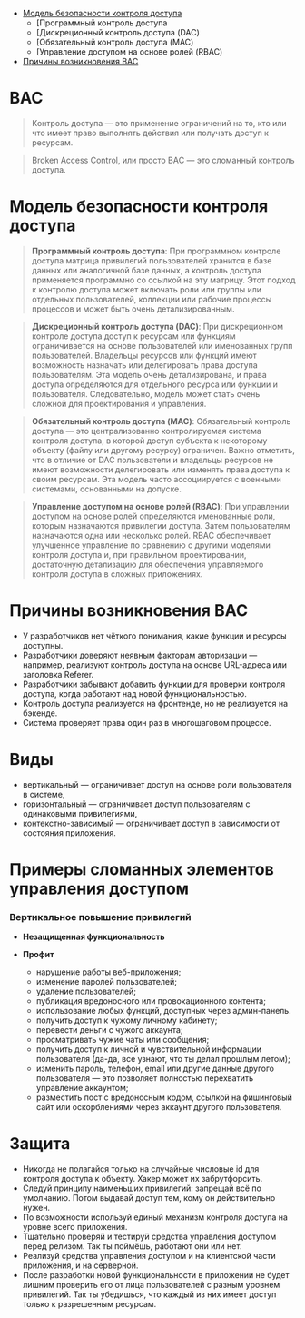 * [Модель безопасности контроля доступа](#Модель-безопасности-контроля-доступа)
  * [Программный контроль доступа
  * [Дискреционный контроль доступа (DAC)
  * [Обязательный контроль доступа (MAC)
  * [Управление доступом на основе ролей (RBAC)
* [Причины возникновения BAC](#Причины-возникновения-BAC)

# **BAC**

> Контроль доступа — это применение ограничений на то, кто или что имеет право выполнять действия или получать доступ к ресурсам.

> Broken Access Control, или просто BAС — это сломанный контроль доступа.

# **Модель безопасности контроля доступа**

> **Программный контроль доступа**:
> При программном контроле доступа матрица привилегий пользователей хранится в базе данных или аналогичной базе данных, а контроль доступа применяется программно со ссылкой на эту матрицу. Этот подход к контролю доступа может включать роли или группы или отдельных пользователей, коллекции или рабочие процессы процессов и может быть очень детализированным.

> **Дискреционный контроль доступа (DAC)**: 
> При дискреционном контроле доступа доступ к ресурсам или функциям ограничивается на основе пользователей или именованных групп пользователей. Владельцы ресурсов или функций имеют возможность назначать или делегировать права доступа пользователям. Эта модель очень детализирована, и права доступа определяются для отдельного ресурса или функции и пользователя. Следовательно, модель может стать очень сложной для проектирования и управления.

> **Обязательный контроль доступа (MAC)**: 
> Обязательный контроль доступа — это централизованно контролируемая система контроля доступа, в которой доступ субъекта к некоторому объекту (файлу или другому ресурсу) ограничен. Важно отметить, что в отличие от DAC пользователи и владельцы ресурсов не имеют возможности делегировать или изменять права доступа к своим ресурсам. Эта модель часто ассоциируется с военными системами, основанными на допуске.

> **Управление доступом на основе ролей (RBAC)**: 
> При управлении доступом на основе ролей определяются именованные роли, которым назначаются привилегии доступа. Затем пользователям назначаются одна или несколько ролей. RBAC обеспечивает улучшенное управление по сравнению с другими моделями контроля доступа и, при правильном проектировании, достаточную детализацию для обеспечения управляемого контроля доступа в сложных приложениях.

# Причины возникновения BAC
  * У разработчиков нет чёткого понимания, какие функции и ресурсы доступны.
  * Разработчики доверяют неявным факторам авторизации — например, реализуют контроль доступа на основе URL-адреса или заголовка Referer.
  * Разработчики забывают добавить функции для проверки контроля доступа, когда работают над новой функциональностью.
  * Контроль доступа реализуется на фронтенде, но не реализуется на бэкенде.
  * Система проверяет права один раз в многошаговом процессе.
    
 # Виды
   * вертикальный — ограничивает доступ на основе роли пользователя в системе,
   * горизонтальный — ограничивает доступ пользователям с одинаковыми привилегиями,
   * контекстно-зависимый — ограничивает доступ в зависимости от состояния приложения.

# Примеры сломанных элементов управления доступом

### Вертикальное повышение привилегий

* **Незащищенная функциональность**






* **Профит**
  
   * нарушение работы веб-приложения;
   * изменение паролей пользователей;
   * удаление пользователей;
   * публикация вредоносного или провокационного контента;
   * использование любых функций, доступных через админ-панель.
   * получить доступ к чужому личному кабинету;
   * перевести деньги с чужого аккаунта;
   * просматривать чужие чаты или сообщения;
   * получить доступ к личной и чувствительной информации пользователя (да-да, все узнают, что ты делал прошлым летом);
   * изменить пароль, телефон, email или другие данные другого пользователя — это позволяет полностью перехватить управление аккаунтом;
   * разместить пост с вредоносным кодом, ссылкой на фишинговый сайт или оскорблениями через аккаунт другого пользователя.

# **Защита**

   * Никогда не полагайся только на случайные числовые id для контроля доступа к объекту. Хакер может их забрутфорсить.
   * Следуй принципу наименьших привилегий: запрещай всё по умолчанию. Потом выдавай доступ тем, кому он действительно нужен.
   * По возможности используй единый механизм контроля доступа на уровне всего приложения.
   * Тщательно проверяй и тестируй средства управления доступом перед релизом. Так ты поймёшь, работают они или нет.
   * Реализуй средства управления доступом и на клиентской части приложения, и на серверной.
   * После разработки новой функциональности в приложении не будет лишним проверить его от лица пользователей с разным уровнем привилегий. Так ты убедишься, что каждый из них имеет доступ только к разрешенным ресурсам.
